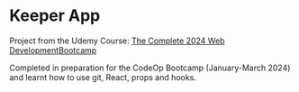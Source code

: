 # Keeper App

Project from the Udemy Course: [The Complete 2024 Web DevelopmentBootcamp](https://www.udemy.com/course/the-complete-web-development-bootcamp/)

Completed in preparation for the CodeOp Bootcamp (January-March 2024) and learnt how to use git, React, props and hooks.
